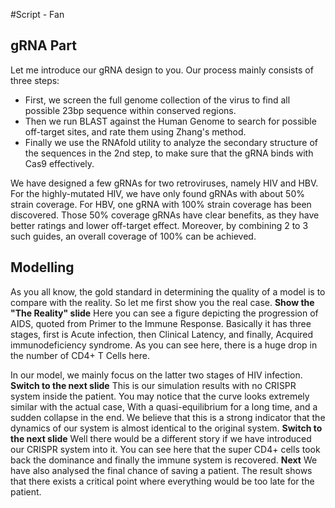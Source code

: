 #Script - Fan
## gRNA Part
Let me introduce our gRNA design to you.
Our process mainly consists of three steps:  

* First, we screen the full genome collection of the virus to find all possible 23bp sequence within conserved regions.
*  Then we run BLAST against the Human Genome to search for possible off-target sites, and rate them using Zhang's method.
* Finally we use the RNAfold utility to analyze the secondary structure of the sequences in the 2nd step, to make sure that the gRNA binds with Cas9 effectively.

We have designed a few gRNAs for two retroviruses, namely HIV and HBV. For the highly-mutated HIV, we have only found gRNAs with about 50% strain coverage. For HBV, one gRNA with 100% strain coverage has been discovered. Those 50% coverage gRNAs have clear benefits, as they have better ratings and lower off-target effect. Moreover, by combining 2 to 3 such guides, an overall coverage of 100% can be achieved.

## Modelling

As you all know, the gold standard in determining the quality of a model is to compare with the reality.
So let me first show you the real case.
**Show the "The Reality" slide**
Here you can see a figure depicting the progression of AIDS, quoted from Primer to the Immune Response. Basically it has three stages, first is Acute infection, then Clinical Latency, and finally, Acquired immunodeficiency syndrome. As you can see here, there is a huge drop in the number of CD4+ T Cells here.

In our model, we mainly focus on the latter two stages of HIV infection.
**Switch to the next slide**
This is our simulation results with no CRISPR system inside the patient. You may notice that the curve looks extremely similar with the actual case, With a quasi-equilibrium for a long time, and a sudden collapse in the end. We believe that this is a strong indicator that the dynamics of our system is almost identical to the original system.
**Switch to the next slide**
Well there would be a different story if we have introduced our CRISPR system into it. You can see here that the super CD4+ cells took back the dominance and finally the immune system is recovered.
**Next**
We have also analysed the final chance of saving a patient. The result shows that there exists a critical point where everything would be too late for the patient.
